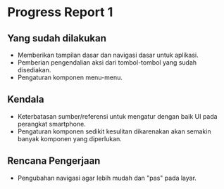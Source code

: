 # Progress Report 1

## Yang sudah dilakukan

* Memberikan tampilan dasar dan navigasi dasar untuk aplikasi.
* Pemberian pengendalian aksi dari tombol-tombol yang sudah disediakan.
* Pengaturan komponen menu-menu.

## Kendala

* Keterbatasan sumber/referensi untuk mengatur dengan baik UI pada perangkat smartphone.
* Pengaturan komponen sedikit kesulitan dikarenakan akan semakin banyak komponen yang diperlukan.

## Rencana Pengerjaan

* Pengubahan navigasi agar lebih mudah dan "pas" pada layar.
